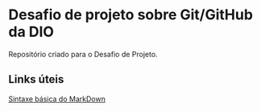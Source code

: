 # Desafio de projeto sobre Git/GitHub da DIO
Repositório criado para o Desafio de Projeto.

## Links úteis
[Sintaxe básica do MarkDown](https://www.markdownguide.org/basic-syntax/)
